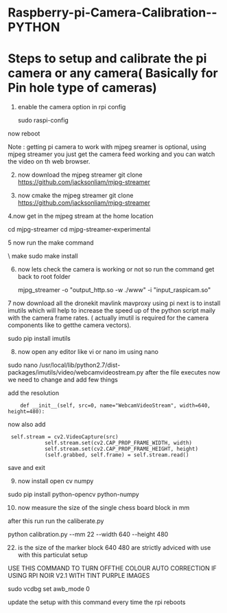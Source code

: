 # Raspberry-pi-Camera-Calibration--PYTHON



# Steps to setup and calibrate the pi camera or any camera( Basically for Pin hole type of cameras)

1. enable the camera option in rpi config 

   sudo raspi-config


now reboot


Note : getting pi camera to work with mjpeg sreamer is optional, using mjpeg streamer you just get the camera feed working and you can watch the video on th web browser.




  
2. now download the mjpeg streamer
  git clone https://github.com/jacksonliam/mjpg-streamer


3. now cmake the mjpeg streamer
   git clone https://github.com/jacksonliam/mjpg-streamer


4.now get in the mjpeg stream at the home location

   cd mjpg-streamer
   cd mjpg-streamer-experimental

5 now run the make command 

\\  make
    sudo make install

6. now lets check the camera is working or not so run the command
   get back to root folder

   mjpg_streamer -o "output_http.so -w ./www" -i "input_raspicam.so"


7 now download all the dronekit mavlink mavproxy using pi
next is to install imutils which will  help to increase the speed up of the python script maily with the camera frame rates.
( actually imutil is required for the camera components like to getthe camera vectors).

sudo pip install imutils


8. now open any editor like vi or nano im using nano

sudo nano /usr/local/lib/python2.7/dist-packages/imutils/video/webcamvideostream.py
 after the file executes now  we need to change and add few things

add the resolution

        def __init__(self, src=0, name="WebcamVideoStream", width=640, height=480):

now also add

     self.stream = cv2.VideoCapture(src)
                self.stream.set(cv2.CAP_PROP_FRAME_WIDTH, width)
                self.stream.set(cv2.CAP_PROP_FRAME_HEIGHT, height)
                (self.grabbed, self.frame) = self.stream.read()

save and exit


9. now install open cv numpy

sudo pip install python-opencv python-numpy



10. now measure the size of the single chess board block in mm


after this run run the caliberate.py

python calibration.py --mm 22 --width 640 --height 480


22. is the size of the marker block  640 480 are strictly adviced with use with this particulat setup



USE THIS COMMAND TO TURN OFFTHE COLOUR AUTO CORRECTION IF USING RPI NOIR V2.1 WITH TINT PURPLE IMAGES

  sudo vcdbg set awb_mode 0

update the setup with this command every time the rpi reboots 







 
